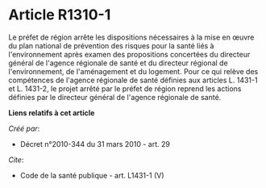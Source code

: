 # Article R1310-1

Le préfet de région arrête les dispositions nécessaires à la mise en œuvre du plan national de prévention des risques pour la
santé liés à l'environnement après examen des propositions concertées du directeur général de l'agence régionale de santé et
du directeur régional de l'environnement, de l'aménagement et du logement. Pour ce qui relève des compétences de l'agence
régionale de santé définies aux articles L. 1431-1 et L. 1431-2, le projet arrêté par le préfet de région reprend les actions
définies par le directeur général de l'agence régionale de santé.

**Liens relatifs à cet article**

_Créé par_:

  - Décret n°2010-344 du 31 mars 2010 - art. 29

_Cite_:

  - Code de la santé publique - art. L1431-1 (V)
